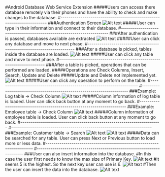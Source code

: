 #Android Database Web Service Extension
#####Users can access there database remotely via their phones and have the ability to check and make changes to the database.
#-----------------------------------------------------------------------
###Authentication Screen
![Alt text](https://github.com/InderPabla/Projects/blob/master/Android%20Database%20Web%20Service%20Extension/Images/0.png "Optional Title")
#####User can type in their information and connect to their database. 
#-----------------------------------------------------------------------
###After authentication is passed, databases available are extracted
![Alt text](https://github.com/InderPabla/Projects/blob/master/Android%20Database%20Web%20Service%20Extension/Images/1.png "Optional Title")
#####User can click any database and move to next phase.
#-----------------------------------------------------------------------
###After a database is picked, tables inside the database are loaded.
![Alt text](https://github.com/InderPabla/Projects/blob/master/Android%20Database%20Web%20Service%20Extension/Images/2.png "Optional Title")
#####User can click any table and move to next phase.
#-----------------------------------------------------------------------
###After a table is picked, operations that can be performed are loaded.
#####Operations are Check Columns, Insert, Search, Update and Delete
#####Update and Delete not implemented yet.
![Alt text](https://github.com/InderPabla/Projects/blob/master/Android%20Database%20Web%20Service%20Extension/Images/3.PNG "Optional Title")
#####User can click any operation to perform on the table.
#-----------------------------------------------------------------------
#-----------------------------------------------------------------------
###Example: Log table -> Check Column
![Alt text](https://github.com/InderPabla/Projects/blob/master/Android%20Database%20Web%20Service%20Extension/Images/4.png "Optional Title")
#####Column information of log table is loaded. User can click back button at any moment to go back.
#-----------------------------------------------------------------------
###Example: Employee table -> Check Column
![Alt text](https://github.com/InderPabla/Projects/blob/master/Android%20Database%20Web%20Service%20Extension/Images/5.png "Optional Title")
#####Column information of employee table is loaded. User can click back button at any moment to go back.
#-----------------------------------------------------------------------
#-----------------------------------------------------------------------
###Example: Customer table -> Search
![Alt text](https://github.com/InderPabla/Projects/blob/master/Android%20Database%20Web%20Service%20Extension/Images/6.png "Optional Title")
![Alt text](https://github.com/InderPabla/Projects/blob/master/Android%20Database%20Web%20Service%20Extension/Images/7.png "Optional Title")
#####Data can be searched for any table. User can press Next or Previous button to load more or less data.
#-----------------------------------------------------------------------
#-----------------------------------------------------------------------
###User can also insert information into the database.
#In this case the user first needs to know the max size of Primary Key.
![Alt text](https://github.com/InderPabla/Projects/blob/master/Android%20Database%20Web%20Service%20Extension/Images/8.png "Optional Title")
#It seems 5 is the highest. So the next key user can use is 6.
![Alt text](https://github.com/InderPabla/Projects/blob/master/Android%20Database%20Web%20Service%20Extension/Images/9.png "Optional Title")
#Then the user can insert the data into the database.
![Alt text](https://github.com/InderPabla/Projects/blob/master/Android%20Database%20Web%20Service%20Extension/Images/10.PNG "Optional Title")
